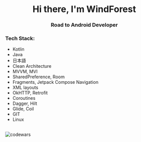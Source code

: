 <h1 align="center">Hi there, I'm WindForest
<h3 align="center">Road to Android Developer</h3>
<h3>Tech Stack:</h3>
<ul>
  <li>Kotlin</li>
  <li>Java</li>
  <li>日本語</li>
  <li>Clean Architecture</li>
  <li>MVVM, MVI</li>
  <li>SharedPreference, Room</li>
  <li>Fragments, Jetpack Compose Navigation</li>
  <li>XML layouts</li>
  <li>OkHTTP, Retrofit</li>
  <li>Coroutines</li>
  <li>Dagger, Hilt</li>
  <li>Glide, Coil</li>
  <li>GIT</li>
  <li>Linux</li>
</ul>
  <br/>
 <picture>
 
  <img alt="codewars" src="https://www.codewars.com/users/Windforest/badges/small">
</picture>
